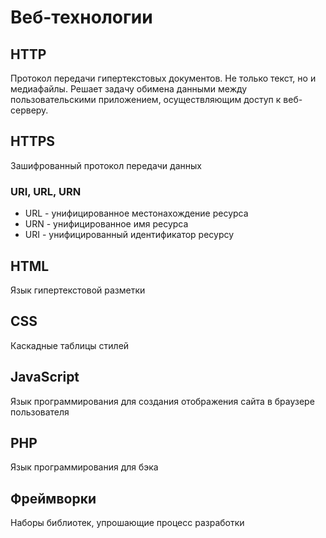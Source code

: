 # Веб-технологии

## HTTP
Протокол передачи гипертекстовых документов. Не только текст, но и медиафайлы.
Решает задачу обимена данными между пользовательскими приложением,  осуществляющим доступ к веб-серверу.


## HTTPS
Зашифрованный протокол передачи данных


### URI, URL, URN
- URL - унифицированное местонахождение ресурса
- URN - унифицированное имя ресурса
- URI - унифицированный идентификатор ресурсу


## HTML
Язык гипертекстовой разметки


## CSS
Каскадные таблицы стилей

## JavaScript
Язык программирования для создания отображения сайта в браузере пользователя

## PHP
Язык программирования для бэка

## Фреймворки
Наборы библиотек, упрошающие процесс разработки





